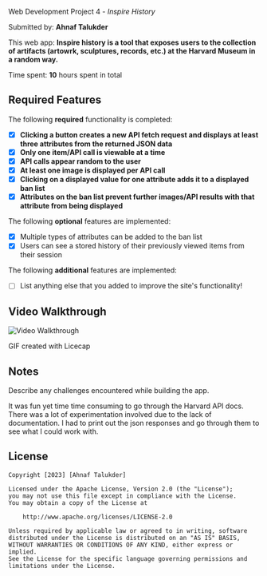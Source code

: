  Web Development Project 4 - *Inspire History*

Submitted by: **Ahnaf Talukder**

This web app: **Inspire history is a tool that exposes users to the collection of artifacts (artowrk, sculptures, records, etc.) at the Harvard Museum in a random way.**

Time spent: **10** hours spent in total

## Required Features

The following **required** functionality is completed:

- [X] **Clicking a button creates a new API fetch request and displays at least three attributes from the returned JSON data**
- [X] **Only one item/API call is viewable at a time**
- [X] **API calls appear random to the user**
- [X] **At least one image is displayed per API call**
- [X] **Clicking on a displayed value for one attribute adds it to a displayed ban list**
- [X] **Attributes on the ban list prevent further images/API results with that attribute from being displayed**

The following **optional** features are implemented:

- [X] Multiple types of attributes can be added to the ban list
- [X] Users can see a stored history of their previously viewed items from their session

The following **additional** features are implemented:

* [ ] List anything else that you added to improve the site's functionality!

## Video Walkthrough



<img src='./walkthrough.gif' title='Video Walkthrough' width='' alt='Video Walkthrough' />

GIF created with Licecap

## Notes

Describe any challenges encountered while building the app.

It was fun yet time time consuming to go through the Harvard API docs. There was a lot of experimentation involved due to the lack of documentation.
I had to print out the json responses and go through them to see what I could work with.

## License

    Copyright [2023] [Ahnaf Talukder]

    Licensed under the Apache License, Version 2.0 (the "License");
    you may not use this file except in compliance with the License.
    You may obtain a copy of the License at

        http://www.apache.org/licenses/LICENSE-2.0

    Unless required by applicable law or agreed to in writing, software
    distributed under the License is distributed on an "AS IS" BASIS,
    WITHOUT WARRANTIES OR CONDITIONS OF ANY KIND, either express or implied.
    See the License for the specific language governing permissions and
    limitations under the License.
